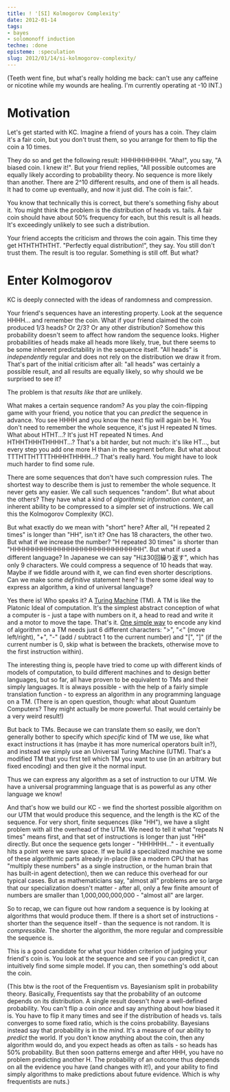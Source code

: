 ```yaml
---
title: ! '[SI] Kolmogorov Complexity'
date: 2012-01-14
tags:
- bayes
- solomonoff induction
techne: :done
episteme: :speculation
slug: 2012/01/14/si-kolmogorov-complexity/
---
```


(Teeth went fine, but what's really holding me back: can't use any caffeine or nicotine while my wounds are healing. I'm currently operating at -10 INT.)

# Motivation

Let's get started with KC. Imagine a friend of yours has a coin. They claim it's a fair coin, but you don't trust them, so you arrange for them to flip the coin a 10 times.

They do so and get the following result: HHHHHHHHHH. "Aha!", you say, "A biased coin. I knew it!". But your friend replies, "All possible outcomes are equally likely according to probability theory. No sequence is more likely than another. There are 2^10 different results, and one of them is all heads. It had to come up eventually, and now it just did. The coin is fair.".

You know that technically this is correct, but there's something fishy about it. You might think the problem is the distribution of heads vs. tails. A fair coin should have about 50% frequency for each, but this result is all heads. It's exceedingly unlikely to see such a distribution.

Your friend accepts the criticism and throws the coin again. This time they get HTHTHTHTHT. "Perfectly equal distribution!", they say. You still don't trust them. The result is too regular. Something is still off. But what?

# Enter Kolmogorov

KC is deeply connected with the ideas of randomness and compression. 

Your friend's sequences have an interesting property. Look at the sequence HHHH... and remember the coin. What if your friend claimed the coin produced 1/3 heads? Or 2/3? Or any other distribution? Somehow this probability doesn't seem to affect how random the sequence looks. Higher probabilities of heads make all heads more likely, true, but there seems to be some inherent predictability in the sequence itself. "All heads" is *independently* regular and does not rely on the distribution we draw it from. That's part of the initial criticism after all: "all heads" was certainly a possible result, and all results are equally likely, so why should we be surprised to see it?

The problem is that *results like that* are unlikely.

What makes a certain sequence random? As you play the coin-flipping game with your friend, you notice that you can *predict* the sequence in advance. You see HHHH and you know the next flip will again be H. You don't need to remember the whole sequence, it's just H repeated N times. What about HTHT...? It's just HT repeated N times. And HTHHTHHHTHHHHT...? That's a bit harder, but not much: it's like HT..., but every step you add one more H than in the segment before. But what about TTTHTTHTTTTHHHHTHHHH...? That's really hard. You might have to look much harder to find some rule.

There are some sequences that don't have such compression rules. The shortest way to describe them is just to remember the whole sequence. It never gets any easier. We call such sequences "random". But what about the others? They have what a kind of *algorithmic information content*, an inherent ability to be compressed to a simpler set of instructions. We call this the Kolmogorov Complexity (KC).

But what exactly do we mean with "short" here? After all, "H repeated 2 times" is longer than "HH", isn't it? One has 18 characters, the other two. But what if we increase the number? "H repeated 30 times" is shorter than "HHHHHHHHHHHHHHHHHHHHHHHHHHHHHH". But what if used a different language? In Japanese we can say "Hは30回繰り返す", which has only 9 characters. We could compress a sequence of 10 heads that way. Maybe if we fiddle around with it, we can find even shorter descriptions. Can we make some *definitive* statement here? Is there some ideal way to express an algorithm, a kind of universal language?

Yes there is! Who speaks it? A [Turing Machine](http://en.wikipedia.org/wiki/Turing_machine) (TM). A TM is like the Platonic Ideal of computation. It's the simplest abstract conception of what a computer is - just a tape with numbers on it, a head to read and write it and a motor to move the tape. That's it. [One simple way](http://en.wikipedia.org/wiki/Brainfuck) to encode any kind of algorithm on a TM needs just 6 different characters: ">", "<" (move left/right), "+", "-" (add / subtract 1 to the current number) and "[", "]" (if the current number is 0, skip what is between the brackets, otherwise move to the first instruction within).

The interesting thing is, people have tried to come up with different kinds of models of computation, to build different machines and to design better languages, but so far, all have proven to be equivalent to TMs and their simply languages. It is always possible - with the help of a fairly simple translation function - to express an algorithm in any programming language on a TM. (There is an open question, though: what about Quantum Computers? They might actually be more powerful. That would certainly be a very weird result!)

But back to TMs. Because we can translate them so easily, we don't generally bother to specify which *specific* kind of TM we use, like what exact instructions it has (maybe it has more numerical operators built in?), and instead we simply use an Universal Turing Machine (UTM). That's a modified TM that you first tell which TM you want to use (in an arbitrary but fixed encoding) and then give it the normal input. 

Thus we can express any algorithm as a set of instruction to our UTM. We have a universal programming language that is as powerful as any other language we know!

And that's how we build our KC - we find the shortest possible algorithm on our UTM that would produce this sequence, and the length is the KC of the sequence. For very short, finite sequences (like "HH"), we have a slight problem with all the overhead of the UTM. We need to tell it what "repeats N times" means first, and that set of instructions is longer than just "HH" directly. But once the sequence gets longer - "HHHHHH..." - it eventually hits a point were we save space. If we build a specialized machine we some of these algorithmic parts already in-place (like a modern CPU that has "multiply these numbers" as a single instruction, or the human brain that has built-in agent detection), then we can reduce this overhead for our typical cases. But as mathematicians say, "almost all" problems are so large that our specialization doesn't matter - after all, only a few finite amount of numbers are smaller than 1,000,000,000,000 - "almost all" are larger.

So to recap, we can figure out how random a sequence is by looking at algorithms that would produce them. If there is a short set of instructions - shorter than the sequence itself - than the sequence is not random. It is *compressible*. The shorter the algorithm, the more regular and compressible the sequence is.

This is a good candidate for what your hidden criterion of judging your friend's coin is. You look at the sequence and see if you can predict it, can intuitively find some simple model. If you can, then something's odd about the coin.

(This btw is the root of the Frequentism vs. Bayesianism split in probability theory. Basically, Frequentists say that the probability of an outcome depends on its distribution. A single result doesn't *have* a well-defined probability. You can't flip a coin *once* and say anything about how biased it is. You have to flip it many times and see if the distribution of heads vs. tails converges to some fixed ratio, which is the coins probability. Bayesians instead say that probability is in the *mind*. It's a measure of our ability to *predict* the world. If you don't know anything about the coin, then any algorithm would do, and you expect heads as often as tails - so heads has 50% probability. But then soon patterns emerge and after HHH, you have no problem predicting another H. The probability of an outcome thus depends on all the evidence you have (and changes with it!), and your ability to find simply algorithms to make predictions about future evidence. Which is why frequentists are nuts.)